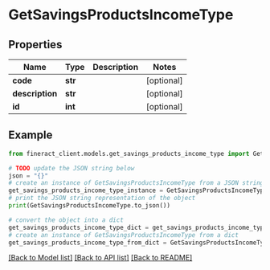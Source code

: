 # GetSavingsProductsIncomeType


## Properties

Name | Type | Description | Notes
------------ | ------------- | ------------- | -------------
**code** | **str** |  | [optional] 
**description** | **str** |  | [optional] 
**id** | **int** |  | [optional] 

## Example

```python
from fineract_client.models.get_savings_products_income_type import GetSavingsProductsIncomeType

# TODO update the JSON string below
json = "{}"
# create an instance of GetSavingsProductsIncomeType from a JSON string
get_savings_products_income_type_instance = GetSavingsProductsIncomeType.from_json(json)
# print the JSON string representation of the object
print(GetSavingsProductsIncomeType.to_json())

# convert the object into a dict
get_savings_products_income_type_dict = get_savings_products_income_type_instance.to_dict()
# create an instance of GetSavingsProductsIncomeType from a dict
get_savings_products_income_type_from_dict = GetSavingsProductsIncomeType.from_dict(get_savings_products_income_type_dict)
```
[[Back to Model list]](../README.md#documentation-for-models) [[Back to API list]](../README.md#documentation-for-api-endpoints) [[Back to README]](../README.md)



